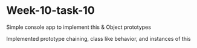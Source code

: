 # Week-10-task-10

Simple console app to implement this & Object prototypes

Implemented prototype chaining, class like behavior, and instances of this
